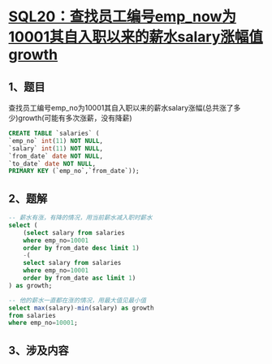 # [SQL20：查找员工编号emp_now为10001其自入职以来的薪水salary涨幅值growth](https://www.nowcoder.com/practice/c727647886004942a89848e2b5130dc2?tpId=82&&tqId=29772&rp=1&ru=/ta/sql&qru=/ta/sql/question-ranking)

## 1、题目

查找员工编号emp_no为10001其自入职以来的薪水salary涨幅(总共涨了多少)growth(可能有多次涨薪，没有降薪)

```sql
CREATE TABLE `salaries` (
`emp_no` int(11) NOT NULL,
`salary` int(11) NOT NULL,
`from_date` date NOT NULL,
`to_date` date NOT NULL,
PRIMARY KEY (`emp_no`,`from_date`));
```

## 2、题解

```sql
-- 薪水有涨，有降的情况，用当前薪水减入职时薪水
select (
    (select salary from salaries
    where emp_no=10001
    order by from_date desc limit 1)
    -(
    select salary from salaries
    where emp_no=10001
    order by from_date asc limit 1)
) as growth;

-- 他的薪水一直都在涨的情况，用最大值见最小值
select max(salary)-min(salary) as growth
from salaries
where emp_no=10001;
```

## 3、涉及内容
